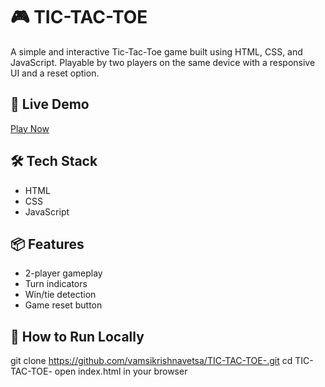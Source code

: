 # 🎮 TIC-TAC-TOE

A simple and interactive Tic-Tac-Toe game built using HTML, CSS, and JavaScript. Playable by two players on the same device with a responsive UI and a reset option.

## 🚀 Live Demo
[Play Now](https://vamsikrishnavetsa.github.io/TIC-TAC-TOE-/)

## 🛠️ Tech Stack
- HTML
- CSS
- JavaScript

## 📦 Features
- 2-player gameplay
- Turn indicators
- Win/tie detection
- Game reset button

## 📁 How to Run Locally
git clone https://github.com/vamsikrishnavetsa/TIC-TAC-TOE-.git
cd TIC-TAC-TOE-
open index.html in your browser
